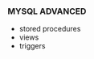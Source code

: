 <h3>MYSQL ADVANCED</h3>
<div>
<ul>
<li>stored procedures</li>
<li>views</li>
<li>triggers</li>
</ul>
</div>
